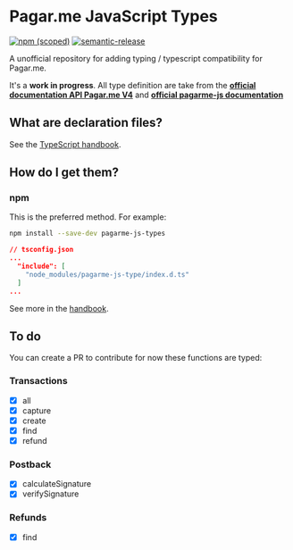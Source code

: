 # Pagar.me JavaScript Types
[![npm (scoped)](https://img.shields.io/npm/v/pagarme-js-type.svg)](https://www.npmjs.com/package/pagarme-js-type)
[![semantic-release](https://img.shields.io/badge/%20%20%F0%9F%93%A6%F0%9F%9A%80-semantic--release-e10079.svg)](https://github.com/semantic-release/semantic-release)

A unofficial repository for adding typing / typescript compatibility for Pagar.me.

It's a **work in progress**. All type definition are take from the **[official documentation API Pagar.me V4](https://docs.pagar.me/reference)** and **[official pagarme-js documentation](https://pagarme.github.io/pagarme-js/)**

## What are declaration files?

See the [TypeScript handbook](http://www.typescriptlang.org/docs/handbook/declaration-files/introduction.html).

## How do I get them?

### npm

This is the preferred method. For example:

```sh
npm install --save-dev pagarme-js-types
```

```json
// tsconfig.json
...
  "include": [
    "node_modules/pagarme-js-type/index.d.ts"
  ]
...
```

See more in the [handbook](http://www.typescriptlang.org/docs/handbook/declaration-files/consumption.html).

## To do
You can create a PR to contribute for now these functions are typed:
### Transactions 
- [x] all
- [x] capture
- [x] create
- [x] find
- [x] refund

### Postback
- [x] calculateSignature
- [x] verifySignature

### Refunds 
- [x] find